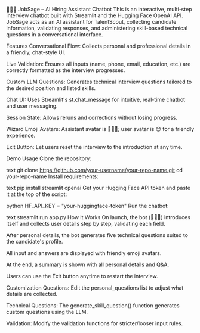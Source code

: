 🧙🏻‍♂️ JobSage – AI Hiring Assistant Chatbot
This is an interactive, multi-step interview chatbot built with Streamlit and the Hugging Face OpenAI API. JobSage acts as an AI assistant for TalentScout, collecting candidate information, validating responses, and administering skill-based technical questions in a conversational interface.

Features
Conversational Flow: Collects personal and professional details in a friendly, chat-style UI.

Live Validation: Ensures all inputs (name, phone, email, education, etc.) are correctly formatted as the interview progresses.

Custom LLM Questions: Generates technical interview questions tailored to the desired position and listed skills.

Chat UI: Uses Streamlit's st.chat_message for intuitive, real-time chatbot and user messaging.

Session State: Allows reruns and corrections without losing progress.

Wizard Emoji Avatars: Assistant avatar is 🧙🏻‍♂️; user avatar is 😊 for a friendly experience.

Exit Button: Let users reset the interview to the introduction at any time.

Demo
Usage
Clone the repository:

text
git clone https://github.com/your-username/your-repo-name.git
cd your-repo-name
Install requirements:

text
pip install streamlit openai
Get your Hugging Face API token and paste it at the top of the script:

python
HF_API_KEY = "your-huggingface-token"
Run the chatbot:

text
streamlit run app.py
How it Works
On launch, the bot (🧙🏻‍♂️) introduces itself and collects user details step by step, validating each field.

After personal details, the bot generates five technical questions suited to the candidate's profile.

All input and answers are displayed with friendly emoji avatars.

At the end, a summary is shown with all personal details and Q&A.

Users can use the Exit button anytime to restart the interview.

Customization
Questions: Edit the personal_questions list to adjust what details are collected.

Technical Questions: The generate_skill_question() function generates custom questions using the LLM.

Validation: Modify the validation functions for stricter/looser input rules.
